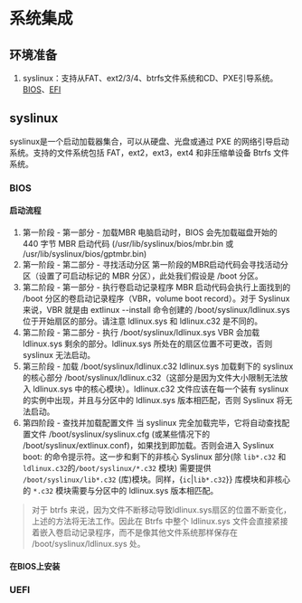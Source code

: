 # 系统集成

## 环境准备

1. syslinux：支持从FAT、ext2/3/4、btrfs文件系统和CD、PXE引导系统。[BIOS](https://wiki.archlinux.org/index.php/Syslinux#Automatic_Install)、[EFI](https://wiki.archlinux.org/index.php/Syslinux#UEFI_Systems)

## syslinux

syslinux是一个启动加载器集合，可以从硬盘、光盘或通过 PXE 的网络引导启动系统。支持的文件系统包括 FAT，ext2，ext3，ext4 和非压缩单设备 Btrfs 文件系统。

### BIOS

#### 启动流程

1. 第一阶段 - 第一部分 - 加载MBR 电脑启动时，BIOS 会先加载磁盘开始的 440 字节 MBR 启动代码 (/usr/lib/syslinux/bios/mbr.bin 或 /usr/lib/syslinux/bios/gptmbr.bin)
2. 第一阶段 - 第二部分 - 寻找活动分区 第一阶段的MBR启动代码会寻找活动分区（设置了可启动标记的 MBR 分区），此处我们假设是 /boot 分区。
3. 第二阶段 - 第一部分 - 执行卷启动记录程序 MBR 启动代码会执行上面找到的 /boot 分区的卷启动记录程序（VBR，volume boot record）。对于 Syslinux 来说，VBR 就是由 extlinux --install 命令创建的 /boot/syslinux/ldlinux.sys 位于开始扇区的部分。请注意 ldlinux.sys 和 ldlinux.c32 是不同的。
4. 第二阶段 - 第二部分 - 执行 /boot/syslinux/ldlinux.sys VBR 会加载 ldlinux.sys 剩余的部分。ldlinux.sys 所处在的扇区位置不可更改，否则 syslinux 无法启动。
5. 第三阶段 - 加载 /boot/syslinux/ldlinux.c32 ldlinux.sys 加载剩下的 syslinux 的核心部分 /boot/syslinux/ldlinux.c32（这部分是因为文件大小限制无法放入 ldlinux.sys 中的核心模块）。ldlinux.c32 文件应该在每一个装有 syslinux 的实例中出现，并且与分区中的 ldlinux.sys 版本相匹配，否则 Syslinux 将无法启动。
6. 第四阶段 - 查找并加载配置文件 当 syslinux 完全加载完毕，它将自动查找配置文件 /boot/syslinux/syslinux.cfg (或某些情况下的 /boot/syslinux/extlinux.conf)，如果找到即加载。否则会进入 Syslinux boot: 的命令提示符。这一步和剩下的非核心 Syslinux 部分(除 `lib*.c32` 和 `ldlinux.c32`的`/boot/syslinux/*.c32` 模块) 需要提供 `/boot/syslinux/lib*.c32` (库)模块。同样，{`ic`|`lib*.c32`}} 库模块和非核心的 `*.c32` 模块需要与分区中的 ldlinux.sys 版本相匹配。

>  对于 btrfs 来说，因为文件不断移动导致ldlinux.sys扇区的位置不断变化，上述的方法将无法工作。因此在 Btrfs 中整个 ldlinux.sys 文件会直接紧接着嵌入卷启动记录程序，而不是像其他文件系统那样保存在 /boot/syslinux/ldlinux.sys 处。

#### 在BIOS上安装

### UEFI

